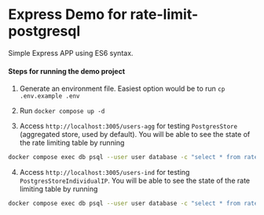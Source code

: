 # Express Demo for rate-limit-postgresql

Simple Express APP using ES6 syntax.


#### Steps for running the demo project

1. Generate an environment file. Easiest option would be to run `cp .env.example .env`

2. Run `docker compose up -d`

3. Access `http://localhost:3005/users-agg` for testing `PostgresStore` (aggregated store, used by default). You will be able to see the state of the rate limiting table by running 

```sh
docker compose exec db psql --user user database -c "select * from rate_limit.aggregated;"
```


4. Access `http://localhost:3005/users-ind` for testing `PostgresStoreIndividualIP`. You will be able to see the state of the rate limiting table by running 

```sh
docker compose exec db psql --user user database -c "select * from rate_limit.individual_records;"
```